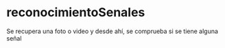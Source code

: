# reconocimientoSenales

Se recupera una foto o video y desde ahí, se comprueba si se tiene alguna señal



